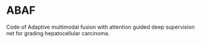 # ABAF

Code of Adaptive multimodal fusion with attention guided deep supervision net for grading hepatocellular carcinoma.

